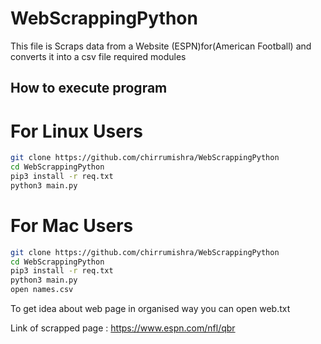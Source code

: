 # WebScrappingPython
This file is Scraps data from a Website (ESPN)for(American Football) and converts it into a csv file
required modules 

## How to execute program 
# For Linux Users
```bash
git clone https://github.com/chirrumishra/WebScrappingPython
cd WebScrappingPython
pip3 install -r req.txt
python3 main.py
```
# For Mac Users
```bash
git clone https://github.com/chirrumishra/WebScrappingPython
cd WebScrappingPython
pip3 install -r req.txt
python3 main.py
open names.csv
```
To get idea about web page in organised way you can open web.txt


Link of scrapped page : https://www.espn.com/nfl/qbr
